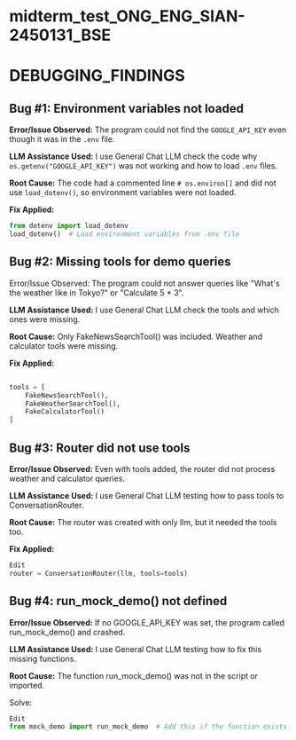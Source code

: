 # midterm_test_ONG_ENG_SIAN-2450131_BSE
# DEBUGGING_FINDINGS

## Bug #1: Environment variables not loaded

**Error/Issue Observed:**
The program could not find the `GOOGLE_API_KEY` even though it was in the `.env` file.

**LLM Assistance Used:**
I use General Chat LLM check the code why `os.getenv("GOOGLE_API_KEY")` was not working and how to load `.env` files.

**Root Cause:**
The code had a commented line `# os.environ[]` and did not use `load_dotenv()`, so environment variables were not loaded.

**Fix Applied:**
```python
from dotenv import load_dotenv
load_dotenv()  # Load environment variables from .env file

````

## Bug #2: Missing tools for demo queries
Error/Issue Observed:
The program could not answer queries like "What's the weather like in Tokyo?" or "Calculate 5 * 3".

**LLM Assistance Used:**
I use General Chat LLM check the tools and which ones were missing.

**Root Cause:**
Only FakeNewsSearchTool() was included. Weather and calculator tools were missing.

**Fix Applied:**

```python

tools = [
    FakeNewsSearchTool(),
    FakeWeatherSearchTool(),
    FakeCalculatorTool()
]
```

## Bug #3: Router did not use tools
**Error/Issue Observed:**
Even with tools added, the router did not process weather and calculator queries.

**LLM Assistance Used:**
I use General Chat LLM testing how to pass tools to ConversationRouter.

**Root Cause:**
The router was created with only llm, but it needed the tools too.

**Fix Applied:**

```python
Edit
router = ConversationRouter(llm, tools=tools)
```

## Bug #4: run_mock_demo() not defined
**Error/Issue Observed:**
If no GOOGLE_API_KEY was set, the program called run_mock_demo() and crashed.

**LLM Assistance Used:**
I use General Chat LLM testing how to fix this missing functions.

**Root Cause:**
The function run_mock_demo() was not in the script or imported.

Solve:

```python
Edit
from mock_demo import run_mock_demo  # Add this if the function exists
```

